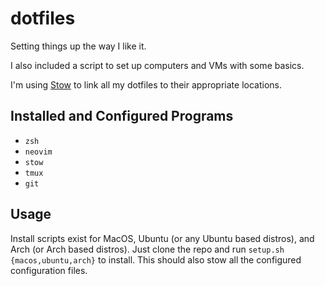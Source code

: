 # dotfiles
Setting things up the way I like it.

I also included a script to set up computers and VMs with some basics.

I'm using [Stow](https://www.gnu.org/software/stow/) to link all my dotfiles to their appropriate locations.

## Installed and Configured Programs
- `zsh`
- `neovim`
- `stow`
- `tmux`
- `git`

## Usage
Install scripts exist for MacOS, Ubuntu (or any Ubuntu based distros), and Arch (or Arch based distros). Just clone the repo and run `setup.sh {macos,ubuntu,arch}` to install. This should also stow all the configured configuration files. 
